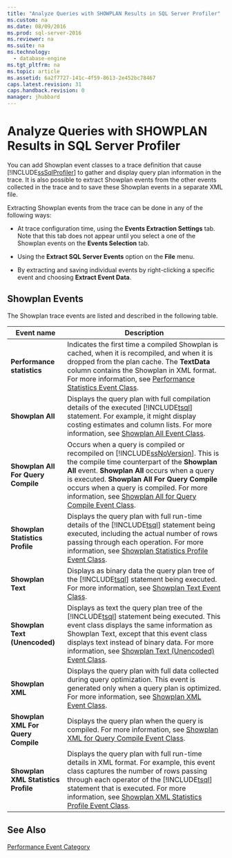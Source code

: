 ```yaml
---
title: "Analyze Queries with SHOWPLAN Results in SQL Server Profiler"
ms.custom: na
ms.date: 08/09/2016
ms.prod: sql-server-2016
ms.reviewer: na
ms.suite: na
ms.technology: 
  - database-engine
ms.tgt_pltfrm: na
ms.topic: article
ms.assetid: 6a2f7727-141c-4f59-8613-2e452bc78467
caps.latest.revision: 31
caps.handback.revision: 0
manager: jhubbard
---
```

# Analyze Queries with SHOWPLAN Results in SQL Server Profiler
You can add Showplan event classes to a trace definition that cause [!INCLUDE[ssSqlProfiler](../../Topics/TopicNameContainA/tokens/ssSqlProfiler_md.md)] to gather and display query plan information in the trace. It is also possible to extract Showplan events from the other events collected in the trace and to save these Showplan events in a separate XML file.  
  
 Extracting Showplan events from the trace can be done in any of the following ways:  
  
-   At trace configuration time, using the **Events Extraction Settings** tab. Note that this tab does not appear until you select a one of the Showplan events on the **Events Selection** tab.  
  
-   Using the **Extract SQL Server Events** option on the **File** menu.  
  
-   By extracting and saving individual events by right-clicking a specific event and choosing **Extract Event Data**.  
  
## Showplan Events  
 The Showplan trace events are listed and described in the following table.  
  
|Event name|Description|  
|----------------|-----------------|  
|**Performance statistics**|Indicates the first time a compiled Showplan is cached, when it is recompiled, and when it is dropped from the plan cache. The **TextData** column contains the Showplan in XML format. For more information, see [Performance Statistics Event Class](../../Topics/TopicNameNotContainA/Performance-Statistics-Event-Class.md).|  
|**Showplan All**|Displays the query plan with full compilation details of the executed [!INCLUDE[tsql](../../Topics/TopicNameContainA/tokens/tsql_md.md)] statement. For example, it might display costing estimates and column lists. For more information, see [Showplan All Event Class](../../Topics/TopicNameNotContainA/Showplan-All-Event-Class.md).|  
|**Showplan All For Query Compile**|Occurs when a query is compiled or recompiled on [!INCLUDE[ssNoVersion](../../Topics/TopicNameContainA/tokens/ssNoVersion_md.md)]. This is the compile time counterpart of the **Showplan All** event. **Showplan All** occurs when a query is executed. **Showplan All For Query Compile** occurs when a query is compiled. For more information, see [Showplan All for Query Compile Event Class](../../Topics/TopicNameNotContainA/Showplan-All-for-Query-Compile-Event-Class.md).|  
|**Showplan Statistics Profile**|Displays the query plan with full run-time details of the [!INCLUDE[tsql](../../Topics/TopicNameContainA/tokens/tsql_md.md)] statement being executed, including the actual number of rows passing through each operation. For more information, see [Showplan Statistics Profile Event Class](../../Topics/TopicNameNotContainA/Showplan-Statistics-Profile-Event-Class.md).|  
|**Showplan Text**|Displays as binary data the query plan tree of the [!INCLUDE[tsql](../../Topics/TopicNameContainA/tokens/tsql_md.md)] statement being executed. For more information, see [Showplan Text Event Class](../../Topics/TopicNameNotContainA/Showplan-Text-Event-Class.md).|  
|**Showplan Text (Unencoded)**|Displays as text the query plan tree of the [!INCLUDE[tsql](../../Topics/TopicNameContainA/tokens/tsql_md.md)] statement being executed. This event class displays the same information as Showplan Text, except that this event class displays text instead of binary data. For more information, see [Showplan Text (Unencoded) Event Class](../../Topics/TopicNameNotContainA/Showplan-Text--Unencoded--Event-Class.md).|  
|**Showplan XML**|Displays the query plan with full data collected during query optimization. This event is generated only when a query plan is optimized. For more information, see [Showplan XML Event Class](../../Topics/TopicNameNotContainA/Showplan-XML-Event-Class.md).|  
|**Showplan XML For Query Compile**|Displays the query plan when the query is compiled. For more information, see [Showplan XML for Query Compile Event Class](../../Topics/TopicNameNotContainA/Showplan-XML-for-Query-Compile-Event-Class.md).|  
|**Showplan XML Statistics Profile**|Displays the query plan with full run-time details in XML format. For example, this event class captures the number of rows passing through each operator of the [!INCLUDE[tsql](../../Topics/TopicNameContainA/tokens/tsql_md.md)] statement that is executed. For more information, see [Showplan XML Statistics Profile Event Class](../../Topics/TopicNameNotContainA/Showplan-XML-Statistics-Profile-Event-Class.md).|  
  
## See Also  
 [Performance Event Category](../../Topics/TopicNameNotContainA/Performance-Event-Category.md)